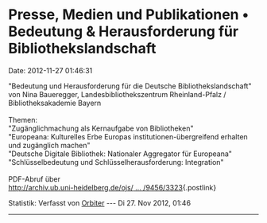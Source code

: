 Presse, Medien und Publikationen • Bedeutung & Herausforderung für Bibliothekslandschaft
========================================================================================

Date: 2012-11-27 01:46:31

\"Bedeutung und Herausforderung für die Deutsche Bibliothekslandschaft\"
von Nina Baueregger, Landesbibliothekszentrum Rheinland-Pfalz /
Bibliotheksakademie Bayern\
\
Themen:\
\"Zugänglichmachung als Kernaufgabe von Bibliotheken\"\
\"Europeana: Kulturelles Erbe Europas institutionen-übergreifend
erhalten und zugänglich machen\"\
\"Deutsche Digitale Bibliothek: Nationaler Aggregator für Europeana\"\
\"Schlüsselbedeutung und Schlüsselherausforderung: Integration\"\
\
PDF-Abruf über\
[http://archiv.ub.uni-heidelberg.de/ojs/ \...
/9456/3323](http://archiv.ub.uni-heidelberg.de/ojs/index.php/bibliothek/article/download/9456/3323){.postlink}

Statistik: Verfasst von
[Orbiter](http://ddb-forum.de/memberlist.php?mode=viewprofile&u=2) ---
Di 27. Nov 2012, 01:46

------------------------------------------------------------------------
